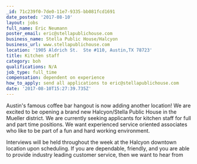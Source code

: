 ```yaml
---
_id: 71c239f0-7de0-11e7-9335-bb081fcd1691
date_posted: '2017-08-10'
layout: jobs
full_name: Eric Neumann
poster_email: eric@stellapublichouse.com
business_name: Stella Public House/Halcyon
business_url: www.stellapublichouse.com
location: '1905 Aldrich St.  Ste #110, Austin,TX 78723'
title: Kitchen staff
category: boh
qualifications: N/A
job_type: full_time
compensation: dependent on experience
how_to_apply: send all applications to eric@stellapublichouse.com
date: '2017-08-10T15:27:39.735Z'
---
```

Austin's famous coffee bar hangout is now adding another location!  We are excited to be opening a brand new Halcyon/Stella Public House in the Mueller district.  We are currently seeking applicants for kitchen staff for full and part time positions.  We want experienced service oriented associates who like to be part of a fun and hard working environment.  

Interviews will be held throughout the week at the Halcyon downtown location upon scheduling.  If you are dependable, friendly, and you are able to provide industry leading customer service, then we want to hear from
